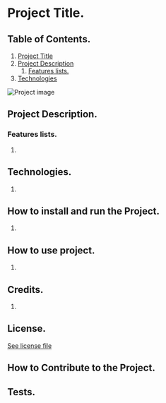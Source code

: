 
# Project Title.
<!--* Brief, should give a general idea what the project is about--->

## Table of Contents.
<!--Image of project e.g. a dashboard screenshot, logo etc--->
1.  [Project Title](#project-title)
2.  [Project Description](#project-description)
    1.   [Features lists.](#features-lists)
3.  [Technologies](#technologies)

![Project image](https://via.placeholder.com/640x360)
<!--Image of project e.g. a dashboard screenshot, logo etc--->

## Project Description.
<!--* Explain what your project does--->

### Features lists.
<!--List project features--->
1. <!--Example: Files backup in the cloud--->

## Technologies.
<!--List technologies uses, why you picked them and alternatives--->
1. <!--Spring Framework, widely adopted by enterprise and businesses and Well Documented. Alterbatives: Django, Laravel--->

## How to install and run the Project.
<!--* Steps how to install and run project--->
1. <!--Example: Clone project repo.--->

## How to use project.
<!--Steps how use project--->
1. <!--Example: run `npm start` in ternimal.--->

## Credits.
<!--List collaborators/team members, Tutorials--->
1. <!--Example: [Moses Mwangi - Software Engineeer](https://github.com/MosesSoftEng)--->

## License.
<!--* Create a license https://choosealicense.com/-->
[See license file ](LICENSE)

## How to Contribute to the Project.
<!--Steps and guidelines on how to contribute to project-->

## Tests.
<!--Provide code to run tests for the project-->


<!--
    More tools.
    Readme Generator https://www.makeareadme.com/
    Contributor Covenant https://www.contributor-covenant.org/

    Marked with * are required sections
--->
